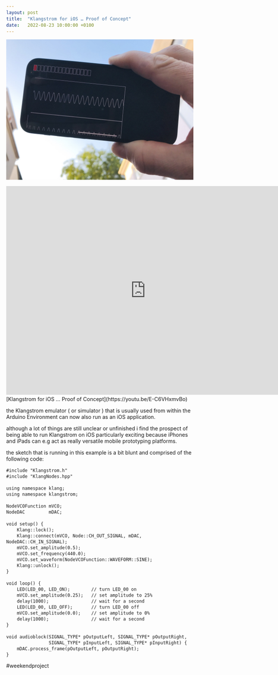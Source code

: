 ```yaml
---
layout: post
title:  "Klangstrom for iOS … Proof of Concept"
date:   2022-08-23 10:00:00 +0100
---
```


![klangstrom_for_iOS](/assets/2022-08-23-klangstrom_for_iOS.jpg)   

<div class="video-container">
<iframe width="750" height="562" src="https://www.youtube.com/embed/E-C6VHxmvBo" title="YouTube video player" frameborder="0" allow="accelerometer; autoplay; clipboard-write; encrypted-media; gyroscope; picture-in-picture" allowfullscreen></iframe>
</div>
[Klangstrom for iOS … Proof of Concept](https://youtu.be/E-C6VHxmvBo)

the Klangstrom emulator ( or simulator ) that is usually used from within the Arduino Environment can now also run as an iOS application.

although a lot of things are still unclear or unfinished i find the prospect of being able to run Klangstrom on iOS particularly exciting because iPhones and iPads can e.g act as really versatile mobile prototyping platforms.

the sketch that is running in this example is a bit blunt and comprised of the following code:

```
#include "Klangstrom.h"
#include "KlangNodes.hpp"

using namespace klang;
using namespace klangstrom;

NodeVCOFunction mVCO;
NodeDAC         mDAC;

void setup() {
    Klang::lock();
    Klang::connect(mVCO, Node::CH_OUT_SIGNAL, mDAC, NodeDAC::CH_IN_SIGNAL);
    mVCO.set_amplitude(0.5);
    mVCO.set_frequency(440.0);
    mVCO.set_waveform(NodeVCOFunction::WAVEFORM::SINE);
    Klang::unlock();
}

void loop() {
    LED(LED_00, LED_ON);        // turn LED_00 on 
    mVCO.set_amplitude(0.25);   // set amplitude to 25%
    delay(1000);                // wait for a second
    LED(LED_00, LED_OFF);       // turn LED_00 off 
    mVCO.set_amplitude(0.0);    // set amplitude to 0%
    delay(1000);                // wait for a second
}

void audioblock(SIGNAL_TYPE* pOutputLeft, SIGNAL_TYPE* pOutputRight, 
                SIGNAL_TYPE* pInputLeft, SIGNAL_TYPE* pInputRight) {
    mDAC.process_frame(pOutputLeft, pOutputRight);
}
```

 #weekendproject 
